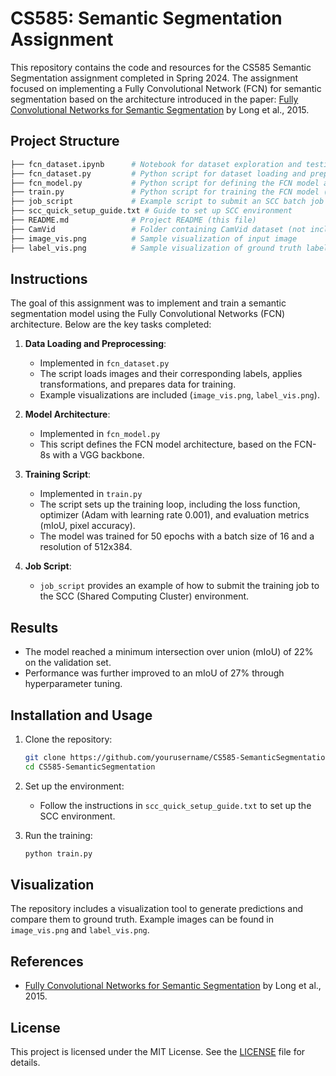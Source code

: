 # CS585: Semantic Segmentation Assignment

This repository contains the code and resources for the CS585 Semantic Segmentation assignment completed in Spring 2024. The assignment focused on implementing a Fully Convolutional Network (FCN) for semantic segmentation based on the architecture introduced in the paper: [Fully Convolutional Networks for Semantic Segmentation](https://www.cv-foundation.org/openaccess/content_cvpr_2015/papers/Long_Fully_Convolutional_Networks_2015_CVPR_paper.pdf) by Long et al., 2015.

## Project Structure

```bash
├── fcn_dataset.ipynb      # Notebook for dataset exploration and testing
├── fcn_dataset.py         # Python script for dataset loading and preprocessing (implemented)
├── fcn_model.py           # Python script for defining the FCN model architecture (implemented)
├── train.py               # Python script for training the FCN model (implemented)
├── job_script             # Example script to submit an SCC batch job
├── scc_quick_setup_guide.txt # Guide to set up SCC environment
├── README.md              # Project README (this file)
├── CamVid                 # Folder containing CamVid dataset (not included here)
├── image_vis.png          # Sample visualization of input image
├── label_vis.png          # Sample visualization of ground truth label
```

## Instructions

The goal of this assignment was to implement and train a semantic segmentation model using the Fully Convolutional Networks (FCN) architecture. Below are the key tasks completed:

1. **Data Loading and Preprocessing**:
   - Implemented in `fcn_dataset.py`
   - The script loads images and their corresponding labels, applies transformations, and prepares data for training.
   - Example visualizations are included (`image_vis.png`, `label_vis.png`).

2. **Model Architecture**:
   - Implemented in `fcn_model.py`
   - This script defines the FCN model architecture, based on the FCN-8s with a VGG backbone.

3. **Training Script**:
   - Implemented in `train.py`
   - The script sets up the training loop, including the loss function, optimizer (Adam with learning rate 0.001), and evaluation metrics (mIoU, pixel accuracy).
   - The model was trained for 50 epochs with a batch size of 16 and a resolution of 512x384.

4. **Job Script**:
   - `job_script` provides an example of how to submit the training job to the SCC (Shared Computing Cluster) environment.

## Results

- The model reached a minimum intersection over union (mIoU) of 22\% on the validation set.
- Performance was further improved to an mIoU of 27\% through hyperparameter tuning.

## Installation and Usage

1. Clone the repository:
   ```bash
   git clone https://github.com/yourusername/CS585-SemanticSegmentation.git
   cd CS585-SemanticSegmentation
   ```

2. Set up the environment:
   - Follow the instructions in `scc_quick_setup_guide.txt` to set up the SCC environment.

3. Run the training:
   ```bash
   python train.py
   ```

## Visualization

The repository includes a visualization tool to generate predictions and compare them to ground truth. Example images can be found in `image_vis.png` and `label_vis.png`.


## References

- [Fully Convolutional Networks for Semantic Segmentation](https://www.cv-foundation.org/openaccess/content_cvpr_2015/papers/Long_Fully_Convolutional_Networks_2015_CVPR_paper.pdf) by Long et al., 2015.

## License

This project is licensed under the MIT License. See the [LICENSE](LICENSE) file for details.
